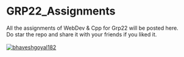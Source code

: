 # GRP22_Assignments
All the assignments of WebDev & Cpp for Grp22 will be posted here. \
Do star the repo and share it with your friends if you liked it.
<br>
<br>
<a href="http://github.com/bhaveshgoyal182/">![bhaveshgoyal182](https://camo.githubusercontent.com/7998890254268d8ed476c9f66d3fa59d21dd354d2090036083c82af4cda2a0eb/68747470733a2f2f666f7274686562616467652e636f6d2f696d616765732f6261646765732f6275696c742d776974682d6c6f76652e737667)</a>

